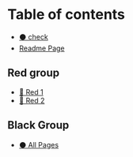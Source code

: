 # Table of contents

* [⚫ check](README.md)
* [Readme Page](<README (1).md>)

## Red group

* [🔴 Red 1](red-group/red-1.md)
* [🔴 Red 2](red-group/red-2.md)

## Black Group

* [⚫ All Pages](black-group/all-pages.md)
